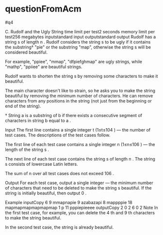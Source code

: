 # questionFromAcm
#q4

C. Rudolf and the Ugly String
time limit per test2 seconds
memory limit per test256 megabytes
inputstandard input
outputstandard output
Rudolf has a string s
 of length n
. Rudolf considers the string s
 to be ugly if it contains the substring†
 "pie" or the substring "map", otherwise the string s
 will be considered beautiful.

For example, "ppiee", "mmap", "dfpiefghmap" are ugly strings, while "mathp", "ppiiee" are beautiful strings.

Rudolf wants to shorten the string s
 by removing some characters to make it beautiful.

The main character doesn't like to strain, so he asks you to make the string beautiful by removing the minimum number of characters. He can remove characters from any positions in the string (not just from the beginning or end of the string).

†
 String a
 is a substring of b
 if there exists a consecutive segment of characters in string b
 equal to a
.

Input
The first line contains a single integer t
 (1≤t≤104
) — the number of test cases. The descriptions of the test cases follow.

The first line of each test case contains a single integer n
 (1≤n≤106
) — the length of the string s
.

The next line of each test case contains the string s
 of length n
. The string s
 consists of lowercase Latin letters.

The sum of n
 over all test cases does not exceed 106
.

Output
For each test case, output a single integer — the minimum number of characters that need to be deleted to make the string s
 beautiful. If the string is initially beautiful, then output 0
.

Example
inputCopy
6
9
mmapnapie
9
azabazapi
8
mappppie
18
mapmapmapmapmapmap
1
p
11
pppiepieeee
outputCopy
2
0
2
6
0
2
Note
In the first test case, for example, you can delete the 4
th and 9
th characters to make the string beautiful.

In the second test case, the string is already beautiful.
